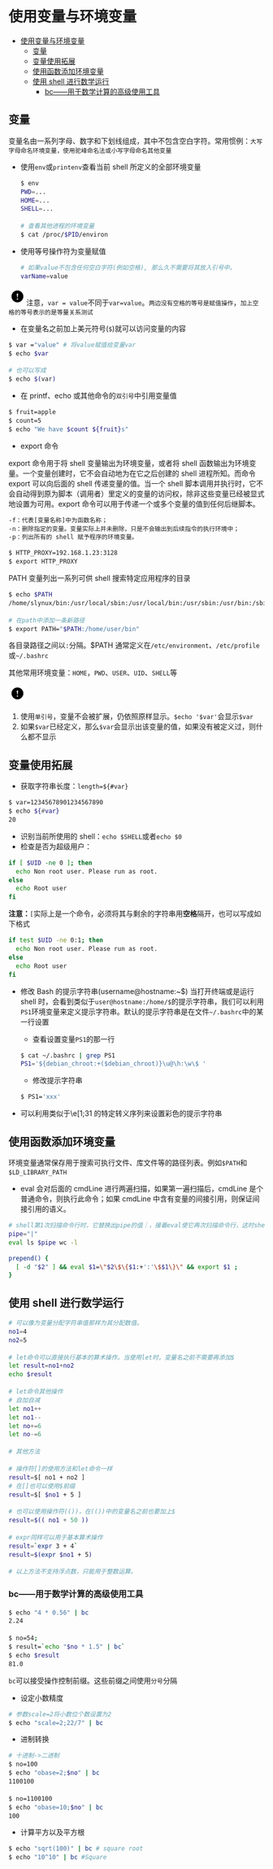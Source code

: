 # 使用变量与环境变量

- [使用变量与环境变量](#%e4%bd%bf%e7%94%a8%e5%8f%98%e9%87%8f%e4%b8%8e%e7%8e%af%e5%a2%83%e5%8f%98%e9%87%8f)
  - [变量](#%e5%8f%98%e9%87%8f)
  - [变量使用拓展](#%e5%8f%98%e9%87%8f%e4%bd%bf%e7%94%a8%e6%8b%93%e5%b1%95)
  - [使用函数添加环境变量](#%e4%bd%bf%e7%94%a8%e5%87%bd%e6%95%b0%e6%b7%bb%e5%8a%a0%e7%8e%af%e5%a2%83%e5%8f%98%e9%87%8f)
  - [使用 shell 进行数学运行](#%e4%bd%bf%e7%94%a8-shell-%e8%bf%9b%e8%a1%8c%e6%95%b0%e5%ad%a6%e8%bf%90%e8%a1%8c)
    - [bc——用于数学计算的高级使用工具](#bc%e7%94%a8%e4%ba%8e%e6%95%b0%e5%ad%a6%e8%ae%a1%e7%ae%97%e7%9a%84%e9%ab%98%e7%ba%a7%e4%bd%bf%e7%94%a8%e5%b7%a5%e5%85%b7)

## 变量

变量名由一系列字母、数字和下划线组成，其中不包含空白字符。常用惯例：`大写字母命名环境变量，使用驼峰命名法或小写字母命名其他变量`

- 使用`env`或`printenv`查看当前 shell 所定义的全部环境变量

  ```sh
  $ env
  PWD=...
  HOME=...
  SHELL=...

  # 查看其他进程的环境变量
  $ cat /proc/$PID/environ
  ```

- 使用等号操作符为变量赋值

  ```sh
  # 如果value不包含任何空白字符(例如空格), 那么久不需要将其放入引号中。
  varName=value
  ```

<img src="../attention.png" alt="attention" width=35 height=35/>注意，`var = value`不同于`var=value`。`两边没有空格的等号是赋值操作`，`加上空格的等号表示的是等量关系测试`

- 在变量名之前加上美元符号(`$`)就可以访问变量的内容

```sh
$ var ="value" # 将value赋值给变量var
$ echo $var

# 也可以写成
$ echo $(var)
```

- 在 printf、echo 或其他命令的`双引号`中引用变量值

```sh
$ fruit=apple
$ count=5
$ echo "We have $count ${fruit}s"
```

- export 命令

export 命令用于将 shell 变量输出为环境变量，或者将 shell 函数输出为环境变量。一个变量创建时，它不会自动地为在它之后创建的 shell 进程所知。而命令 export 可以向后面的 shell 传递变量的值。当一个 shell 脚本调用并执行时，它不会自动得到原为脚本（调用者）里定义的变量的访问权，除非这些变量已经被显式地设置为可用。export 命令可以用于传递一个或多个变量的值到任何后继脚本。

```txt
-f：代表[变量名称]中为函数名称；
-n：删除指定的变量。变量实际上并未删除，只是不会输出到后续指令的执行环境中；
-p：列出所有的 shell 赋予程序的环境变量。
```

```sh
$ HTTP_PROXY=192.168.1.23:3128
$ export HTTP_PROXY
```

PATH 变量列出一系列可供 shell 搜索特定应用程序的目录

```sh
$ echo $PATH
/home/slynux/bin:/usr/local/sbin:/usr/local/bin:/usr/sbin:/usr/bin:/sbin:/bin:/usr/games

# 在path中添加一条新路径
$ export PATH="$PATH:/home/user/bin"
```

各目录路径之间以`:`分隔。\$PATH 通常定义在`/etc/environment`、`/etc/profile`或`~/.bashrc`

其他常用环境变量：`HOME`，`PWD`、`USER`、`UID`、`SHELL`等

<img src="../attention.png" alt="attention" width=35 height=35/>

1. 使用`单引号`，变量不会被扩展，仍依照原样显示。`$echo '$var'`会显示`$var`
2. 如果`$var`已经定义，那么`$var`会显示出该变量的值，如果没有被定义过，则什么都不显示

## 变量使用拓展

- 获取字符串长度：`length=${#var}`

```sh
$ var=12345678901234567890
$ echo ${#var}
20
```

- 识别当前所使用的 shell：`echo $SHELL`或者`echo $0`
- 检查是否为超级用户：

```sh
if [ $UID -ne 0 ]; then
  echo Non root user. Please run as root.
else
  echo Root user
fi
```

**注意：**`[`实际上是一个命令，必须将其与剩余的字符串用**空格**隔开，也可以写成如下格式

```sh
if test $UID -ne 0:1; then
  echo Non root user. Please run as root.
else
  echo Root user
fi
```

- 修改 Bash 的提示字符串(username@hostname:~\$)
  当打开终端或是运行 shell 时，会看到类似于`user@hostname:/home/$`的提示字符串，我们可以利用`PS1`环境变量来定义提示字符串。默认的提示字符串是在文件`~/.bashrc`中的某一行设置

  - 查看设置变量`PS1`的那一行

  ```sh
  $ cat ~/.bashrc | grep PS1
  PS1='${debian_chroot:+($debian_chroot)}\u@\h:\w\$ '
  ```

  - 修改提示字符串

  ```sh
  $ PS1='xxx'
  ```

- 可以利用类似于\e[1;31 的特定转义序列来设置彩色的提示字符串

## 使用函数添加环境变量

环境变量通常保存用于搜索可执行文件、库文件等的路径列表。例如`$PATH`和`$LD_LIBRARY_PATH`

- eval 会对后面的 cmdLine 进行两遍扫描，如果第一遍扫描后，cmdLine 是个普通命令，则执行此命令；如果 cmdLine 中含有变量的间接引用，则保证间接引用的语义。

```sh
# shell第1次扫描命令行时，它替换出pipe的值｜，接着eval使它再次扫描命令行，这时shell把｜作为管道符号了。
pipe="|"
eval ls $pipe wc -l
```

```sh
prepend() {
  [ -d "$2" ] && eval $1=\"$2\$\{$1:+':'\$$1\}\" && export $1 ;
}
```

## 使用 shell 进行数学运行

```sh
# 可以像为变量分配字符串值那样为其分配数值。
no1=4
no2=5

# let命令可以直接执行基本的算术操作。当使用let时，变量名之前不需要再添加$
let result=no1+no2
echo $result

# let命令其他操作
# 自加自减
let no1++
let no1--
let no+=6
let no-=6

# 其他方法

# 操作符[]的使用方法和let命令一样
result=$[ no1 + no2 ]
# 在[]也可以使用$前缀
result=$[ $no1 + 5 ]

# 也可以使用操作符(())，在(())中的变量名之前也要加上$
result=$(( no1 + 50 ))

# expr同样可以用于基本算术操作
result=`expr 3 + 4`
result=$(expr $no1 + 5)

# 以上方法不支持浮点数，只能用于整数运算。
```

### bc——用于数学计算的高级使用工具

```sh
$ echo "4 * 0.56" | bc
2.24

$ no=54;
$ result=`echo "$no * 1.5" | bc`
$ echo $result
81.0
```

`bc`可以接受操作控制前缀。这些前缀之间使用`分号`分隔

- 设定小数精度

```sh
# 参数scale=2将小数位个数设置为2
$ echo "scale=2;22/7" | bc
```

- 进制转换

```sh
# 十进制->二进制
$ no=100
$ echo "obase=2;$no" | bc
1100100

$ no=1100100
$ echo "obase=10;$no" | bc
100
```

- 计算平方以及平方根

```sh
$ echo "sqrt(100)" | bc # square root
$ echo "10^10" | bc #Square
```

